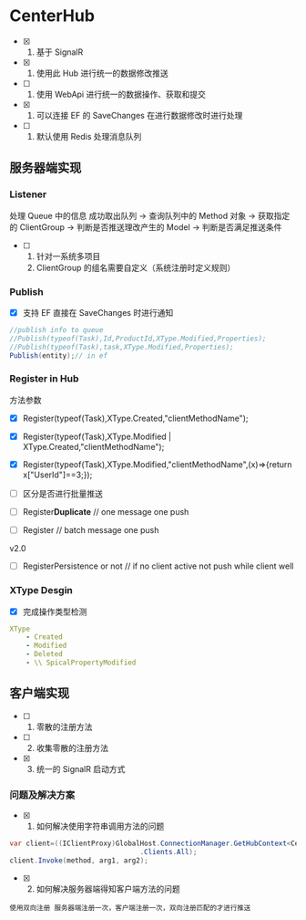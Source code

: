 # CenterHub
- [x] 1. 基于 SignalR
- [x] 1. 使用此 Hub 进行统一的数据修改推送
- [ ] 1. 使用 WebApi 进行统一的数据操作、获取和提交
- [x] 1. 可以连接 EF 的 SaveChanges 在进行数据修改时进行处理
- [ ] 1. 默认使用 Redis 处理消息队列

## 服务器端实现

### Listener
处理 Queue 中的信息
成功取出队列 -> 查询队列中的 Method 对象 -> 获取指定的 ClientGroup -> 判断是否推送理改产生的 Model -> 判断是否满足推送条件


- [ ] 1. 针对一系统多项目
  1. ClientGroup 的组名需要自定义（系统注册时定义规则）


### Publish
- [x] 支持 EF 直接在 SaveChanges 时进行通知
``` c#
//publish info to queue
//Publish(typeof(Task),Id,ProductId,XType.Modified,Properties);
//Publish(typeof(Task),task,XType.Modified,Properties);
Publish(entity);// in ef 
```
### Register in Hub 

方法参数


- [x] Register(typeof(Task),XType.Created,"clientMethodName");
- [x] Register(typeof(Task),XType.Modified | XType.Created,"clientMethodName");
- [x] Register(typeof(Task),XType.Modified,"clientMethodName",(x)=>{return x["UserId"]==3;});

- [ ] 区分是否进行批量推送
- [ ] Register**Duplicate** // one message one push
- [ ] Register // batch message one push


v2.0
- [ ] RegisterPersistence or not // if no client active not push while client well

### XType Desgin
- [x] 完成操作类型检测
``` yml
XType
    - Created
    - Modified
    - Deleted
    - \\ SpicalPropertyModified
```
## 客户端实现

- [ ] 1. 零散的注册方法
- [ ] 2. 收集零散的注册方法
- [x] 3. 统一的 SignalR 启动方式



### 问题及解决方案
- [x] 1. 如何解决使用字符串调用方法的问题
``` C#
var client=((IClientProxy)GlobalHost.ConnectionManager.GetHubContext<CenterHub>()
                                .Clients.All);
client.Invoke(method, arg1, arg2);
```
- [x] 2. 如何解决服务器端得知客户端方法的问题

~~~暂考虑分组问题~~~
使用双向注册 服务器端注册一次，客户端注册一次，双向注册匹配的才进行推送




